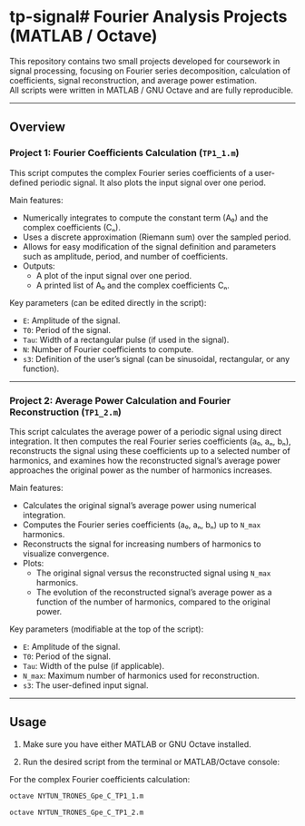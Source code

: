 # tp-signal# Fourier Analysis Projects (MATLAB / Octave)

This repository contains two small projects developed for coursework in signal processing, focusing on Fourier series decomposition, calculation of coefficients, signal reconstruction, and average power estimation.  
All scripts were written in MATLAB / GNU Octave and are fully reproducible.

---

## Overview

### Project 1: Fourier Coefficients Calculation (`TP1_1.m`)

This script computes the complex Fourier series coefficients of a user-defined periodic signal. It also plots the input signal over one period.

Main features:
- Numerically integrates to compute the constant term (A₀) and the complex coefficients (Cₙ).
- Uses a discrete approximation (Riemann sum) over the sampled period.
- Allows for easy modification of the signal definition and parameters such as amplitude, period, and number of coefficients.
- Outputs:
  - A plot of the input signal over one period.
  - A printed list of A₀ and the complex coefficients Cₙ.

Key parameters (can be edited directly in the script):
- `E`: Amplitude of the signal.
- `T0`: Period of the signal.
- `Tau`: Width of a rectangular pulse (if used in the signal).
- `N`: Number of Fourier coefficients to compute.
- `s3`: Definition of the user’s signal (can be sinusoidal, rectangular, or any function).

---

### Project 2: Average Power Calculation and Fourier Reconstruction (`TP1_2.m`)

This script calculates the average power of a periodic signal using direct integration. It then computes the real Fourier series coefficients (a₀, aₙ, bₙ), reconstructs the signal using these coefficients up to a selected number of harmonics, and examines how the reconstructed signal’s average power approaches the original power as the number of harmonics increases.

Main features:
- Calculates the original signal’s average power using numerical integration.
- Computes the Fourier series coefficients (a₀, aₙ, bₙ) up to `N_max` harmonics.
- Reconstructs the signal for increasing numbers of harmonics to visualize convergence.
- Plots:
  - The original signal versus the reconstructed signal using `N_max` harmonics.
  - The evolution of the reconstructed signal’s average power as a function of the number of harmonics, compared to the original power.

Key parameters (modifiable at the top of the script):
- `E`: Amplitude of the signal.
- `T0`: Period of the signal.
- `Tau`: Width of the pulse (if applicable).
- `N_max`: Maximum number of harmonics used for reconstruction.
- `s3`: The user-defined input signal.

---

## Usage

1. Make sure you have either MATLAB or GNU Octave installed.

2. Run the desired script from the terminal or MATLAB/Octave console:

For the complex Fourier coefficients calculation:
```bash
octave NYTUN_TRONES_Gpe_C_TP1_1.m
```
```bash
octave NYTUN_TRONES_Gpe_C_TP1_2.m
